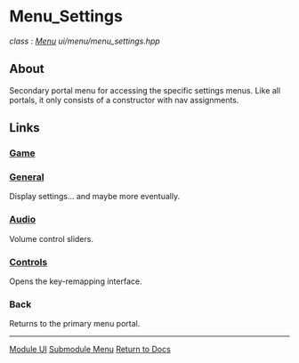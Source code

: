 # Menu_Settings
*class : [Menu](menu.md)*
*ui/menu/menu_settings.hpp*

## About
Secondary portal menu for accessing the specific settings menus. Like all portals, it only consists of a constructor with nav assignments.

## Links

### [Game](menu_settings_game.md)

### [General](menu_settings_general.md)
Display settings... and maybe more eventually.

### [Audio](menu_settings_audio.md)
Volume control sliders.

### [Controls](menu_settings_keymapper.md)
Opens the key-remapping interface.

### Back
Returns to the primary menu portal.

---

[Module UI](../ui.md)
[Submodule Menu](menu.md)
[Return to Docs](../../docs.md)